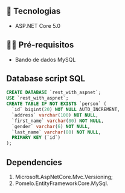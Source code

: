 ## 🚀 Tecnologias

- ASP.NET Core 5.0

## ✋🏻 Pré-requisitos

- Bando de dados MySQL

## Database script SQL

```sql
CREATE DATABASE `rest_with_aspnet`;
USE `rest_with_aspnet`;
CREATE TABLE IF NOT EXISTS `person` (
  `id` bigint(20) NOT NULL AUTO_INCREMENT,
  `address` varchar(100) NOT NULL,
  `first_name` varchar(80) NOT NULL,
  `gender` varchar(6) NOT NULL,
  `last_name` varchar(80) NOT NULL,
  PRIMARY KEY (`id`)
);
```

## Dependencies

1. Microsoft.AspNetCore.Mvc.Versioning;
2. Pomelo.EntityFrameworkCore.MySql.